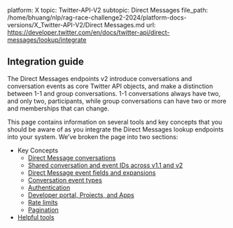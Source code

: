 platform: X
topic: Twitter-API-V2
subtopic: Direct Messages
file_path: /home/bhuang/nlp/rag-race-challenge2-2024/platform-docs-versions/X_Twitter-API-V2/Direct Messages.md
url: https://developer.twitter.com/en/docs/twitter-api/direct-messages/lookup/integrate


## Integration guide

The Direct Messages endpoints v2 introduce conversations and conversation events as core Twitter API objects, and make a distinction between 1-1 and group conversations. 1-1 conversations always have two, and only two, participants, while group conversations can have two or more and memberships that can change.   

This page contains information on several tools and key concepts that you should be aware of as you integrate the Direct Messages lookup endpoints into your system. We’ve broken the page into two sections:

* Key Concepts
    * [Direct Message conversations](#direct-message-conversations)
    * [Shared conversation and event IDs across v1.1 and v2](#shared-conversation-and-event-ids)
    * [Direct Message event fields and expansions](#direct-message-event-fields-and-expansions)
    * [Conversation event types](#conversation-event-types)
    * [Authentication](#authentication)
    * [Developer portal, Projects, and Apps](#developer-portal-projects-and-apps)
    * [Rate limits](#rate-limits)
    * [Pagination](#pagination)
* [Helpful tools](#helpful-tools)